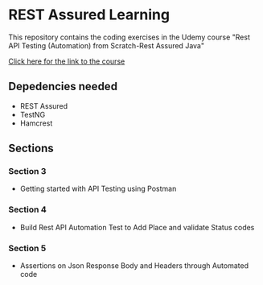 # REST Assured Learning

This repository contains the coding exercises in the Udemy course "Rest API Testing (Automation) from Scratch-Rest Assured Java"

[Click here for the link to the course](https://www.udemy.com/course/rest-api-automation-testing-rest-assured/)

## Depedencies needed
- REST Assured
- TestNG
- Hamcrest

## Sections

### Section 3
- Getting started with API Testing using Postman

### Section 4
- Build Rest API Automation Test to Add Place and validate Status codes

### Section 5
- Assertions on Json Response Body and Headers through Automated code